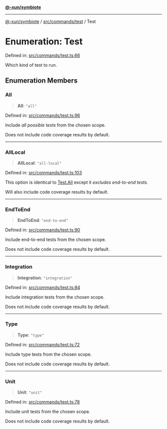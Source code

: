 [**@-xun/symbiote**](../../../../README.md)

***

[@-xun/symbiote](../../../../README.md) / [src/commands/test](../README.md) / Test

# Enumeration: Test

Defined in: [src/commands/test.ts:66](https://github.com/Xunnamius/symbiote/blob/3b6f45301765b7eab22ef0b67ed645f03c5935c3/src/commands/test.ts#L66)

Which kind of test to run.

## Enumeration Members

### All

> **All**: `"all"`

Defined in: [src/commands/test.ts:96](https://github.com/Xunnamius/symbiote/blob/3b6f45301765b7eab22ef0b67ed645f03c5935c3/src/commands/test.ts#L96)

Include _all possible tests_ from the chosen scope.

Does not include code coverage results by default.

***

### AllLocal

> **AllLocal**: `"all-local"`

Defined in: [src/commands/test.ts:103](https://github.com/Xunnamius/symbiote/blob/3b6f45301765b7eab22ef0b67ed645f03c5935c3/src/commands/test.ts#L103)

This option is identical to [Test.All](Test.md#all) except it _excludes end-to-end
tests_.

Will also include code coverage results by default.

***

### EndToEnd

> **EndToEnd**: `"end-to-end"`

Defined in: [src/commands/test.ts:90](https://github.com/Xunnamius/symbiote/blob/3b6f45301765b7eab22ef0b67ed645f03c5935c3/src/commands/test.ts#L90)

Include end-to-end tests from the chosen scope.

Does not include code coverage results by default.

***

### Integration

> **Integration**: `"integration"`

Defined in: [src/commands/test.ts:84](https://github.com/Xunnamius/symbiote/blob/3b6f45301765b7eab22ef0b67ed645f03c5935c3/src/commands/test.ts#L84)

Include integration tests from the chosen scope.

Does not include code coverage results by default.

***

### Type

> **Type**: `"type"`

Defined in: [src/commands/test.ts:72](https://github.com/Xunnamius/symbiote/blob/3b6f45301765b7eab22ef0b67ed645f03c5935c3/src/commands/test.ts#L72)

Include type tests from the chosen scope.

Does not include code coverage results by default.

***

### Unit

> **Unit**: `"unit"`

Defined in: [src/commands/test.ts:78](https://github.com/Xunnamius/symbiote/blob/3b6f45301765b7eab22ef0b67ed645f03c5935c3/src/commands/test.ts#L78)

Include unit tests from the chosen scope.

Does not include code coverage results by default.
